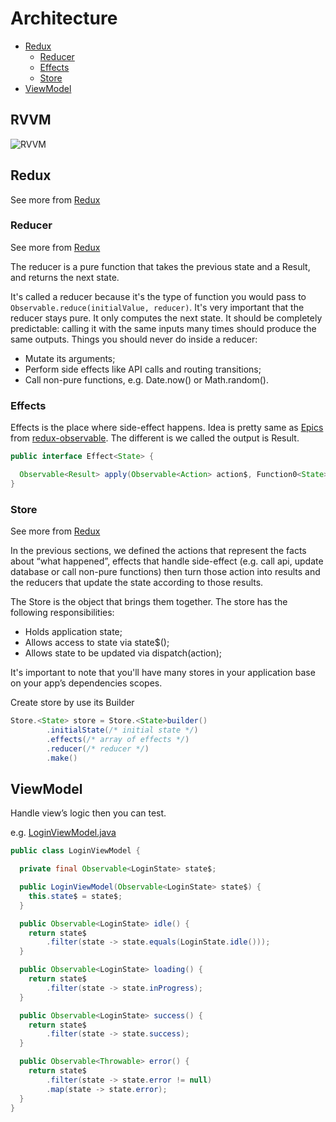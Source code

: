 # Architecture

* [Redux](#redux)
  * [Reducer](#reducer)
  * [Effects](#effects)
  * [Store](#store)
* [ViewModel](#viewmodel)

## RVVM
![RVVM](./Rvvm.png "RVVM")

## Redux
See more from [Redux](http://redux.js.org)

### Reducer
See more from [Redux](http://redux.js.org/docs/basics/Reducers.html)

The reducer is a pure function that takes the previous state and a Result, and returns the next state.

It's called a reducer because it's the type of function you would pass to `Observable.reduce(initialValue, reducer)`. It's very important that the reducer stays pure. It only computes the next state. It should be completely predictable: calling it with the same inputs many times should produce the same outputs. Things you should never do inside a reducer:

- Mutate its arguments;
- Perform side effects like API calls and routing transitions;
- Call non-pure functions, e.g. Date.now() or Math.random().

### Effects
Effects is the place where side-effect happens. Idea is pretty same as [Epics](https://redux-observable.js.org/docs/basics/Epics.html) from [redux-observable](https://redux-observable.js.org/). The different is we called the output is Result. 

~~~java
public interface Effect<State> {

  Observable<Result> apply(Observable<Action> action$, Function0<State> getState);
}
~~~

### Store
See more from [Redux](http://redux.js.org/docs/basics/Store.html#store)

In the previous sections, we defined the actions that represent the facts about “what happened”, effects that handle side-effect (e.g. call api, update database or call non-pure functions) then turn those action into results and the reducers that update the state according to those results.

The Store is the object that brings them together. The store has the following responsibilities:

- Holds application state;
- Allows access to state via state$();
- Allows state to be updated via dispatch(action);

It's important to note that you'll have many stores in your application base on your app’s dependencies scopes.

Create store by use its Builder

~~~java
Store.<State> store = Store.<State>builder()
        .initialState(/* initial state */)
        .effects(/* array of effects */)
        .reducer(/* reducer */)
        .make()
~~~

## ViewModel
Handle view’s logic then you can test.

e.g. [LoginViewModel.java](../app/src/main/java/vn/tale/architecture/login/LoginViewModel.java)

~~~java
public class LoginViewModel {

  private final Observable<LoginState> state$;

  public LoginViewModel(Observable<LoginState> state$) {
    this.state$ = state$;
  }

  public Observable<LoginState> idle() {
    return state$
        .filter(state -> state.equals(LoginState.idle()));
  }

  public Observable<LoginState> loading() {
    return state$
        .filter(state -> state.inProgress);
  }

  public Observable<LoginState> success() {
    return state$
        .filter(state -> state.success);
  }

  public Observable<Throwable> error() {
    return state$
        .filter(state -> state.error != null)
        .map(state -> state.error);
  }
}
~~~
